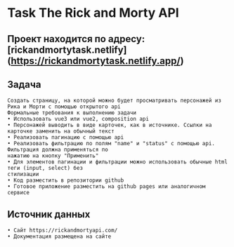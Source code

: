 # Task The Rick and Morty API

## Проект находится по адресу: [rickandmortytask.netlify] (https://rickandmortytask.netlify.app/)

## Задача
```
Создать страницу, на которой можно будет просматривать персонажей из Рика и Морти с помощью открытого api
Формальные требования к выполнению задачи
• Использовать vue3 или vue2, composition api
• Персонажей выводить в виде карточек, как в источнике. Ссылки на карточке заменить на обычный текст
• Реализовать пагинацию с помощью api
• Реализовать фильтрацию по полям "name" и "status" с помощью api. Фильтрация должна применяться по
нажатию на кнопку "Применить"
• Для элементов пагинации и фильтрации можно использовать обычные html теги (input, select) без
стилизации
• Код разместить в репозитории github
• Готовое приложение разместить на github pages или аналогичном сервисе
```
## Источник данных

```
• Сайт https://rickandmortyapi.com/
• Документация размещена на сайте
```